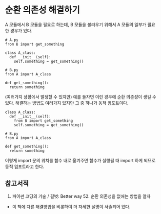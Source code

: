 # 순환 의존성 해결하기

A 모듈에서 B 모듈을 필요로 하는데, B 모듈을 불러우기 위해서 A 모듈의 일부가 필요한 경우가 있다.

```
# A.py
from B import get_something

class A_class:
  def __init__(self):
    self.something = get_something()
    
# B.py
from A import A_class

def get_something():
  return something
```

(여러가지 상황에서 발생할 수 있지만) 예를 들자면 이런 경우에 순환 의존성이 생길 수 있다.
해결하는 방법도 여러가지 있지만 그 중 하나가 동적 임포트이다.

```
class A_class:
  def __init__(self):
    from B import get_something
    self.something = get_something()
    
# B.py
from A import A_class

def get_something():
  return something
```

이렇게 import 문의 위치를 함수 내로 옮겨주면 함수가 실행될 때 import 하게 되므로 동적 임포트라고 한다.

## 참고서적
1. 파이썬 코딩의 기술 / 길벗: Better way 52. 순환 의존성을 없애는 방법을 알자
  * 이 책에 다른 해결방법을 비롯하여 더 자세한 설명이 서술되어 있다.
